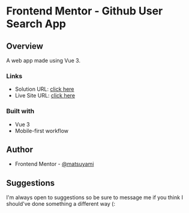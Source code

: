 # Frontend Mentor - Github User Search App

## Overview
A web app made using Vue 3.

### Links

- Solution URL: [click here](https://github.com/matsuyami/github-user-search/)
- Live Site URL: [click here](https://matsuyami.github.io/github-user-search/)

### Built with

- Vue 3
- Mobile-first workflow

## Author

- Frontend Mentor - [@matsuyami](https://www.frontendmentor.io/profile/matsuyami)


## Suggestions 

I'm always open to suggestions so be sure to message me if you think I should've done something a different way (:
